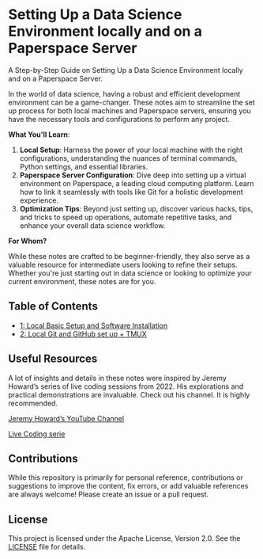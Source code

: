 # Setting Up a Data Science Environment locally and on a Paperspace Server

A Step-by-Step Guide on Setting Up a Data Science Environment locally and on a Paperspace Server.

In the world of data science, having a robust and efficient development environment can be a game-changer. These notes aim to streamline the set up process for both local machines and Paperspace servers, ensuring you have the necessary tools and configurations to perform any project. 

**What You'll Learn**:

1. **Local Setup**: Harness the power of your local machine with the right configurations, understanding the nuances of terminal commands, Python settings, and essential libraries.
2. **Paperspace Server Configuration**: Dive deep into setting up a virtual environment on Paperspace, a leading cloud computing platform. Learn how to link it seamlessly with tools like Git for a holistic development experience.
3. **Optimization Tips**: Beyond just setting up, discover various hacks, tips, and tricks to speed up operations, automate repetitive tasks, and enhance your overall data science workflow.

**For Whom?** 

While these notes are crafted to be beginner-friendly, they also serve as a valuable resource for intermediate users looking to refine their setups. Whether you're just starting out in data science or looking to optimize your current environment, these notes are for you.

## Table of Contents

 - [1: Local Basic Setup and Software Installation](notes/1_basic_setup.md) 
 - [2: Local Git and GitHub set up + TMUX](notes/2_git.md)

## Useful Resources

A lot of insights and details in these notes were inspired by Jeremy Howard’s series of live coding sessions from 2022. His explorations and practical demonstrations are invaluable. Check out his channel. It is highly recommended. 

[Jeremy Howard’s YouTube Channel](https://www.youtube.com/@howardjeremyp)

[Live Coding serie](https://www.youtube.com/playlist?list=PLfYUBJiXbdtSLBPJ1GMx-sQWf6iNhb8mM)

## Contributions

While this repository is primarily for personal reference, contributions or suggestions to improve the content, fix errors, or add valuable references are always welcome! Please create an issue or a pull request.

## License
This project is licensed under the Apache License, Version 2.0. See the [LICENSE](LICENSE) file for details.

